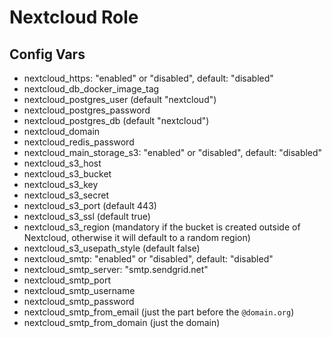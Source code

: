 # Nextcloud Role

## Config Vars

- nextcloud_https: "enabled" or "disabled", default: "disabled"
- nextcloud_db_docker_image_tag
- nextcloud_postgres_user (default "nextcloud")
- nextcloud_postgres_password
- nextcloud_postgres_db (default "nextcloud")
- nextcloud_domain
- nextcloud_redis_password
- nextcloud_main_storage_s3: "enabled" or "disabled", default: "disabled"
- nextcloud_s3_host
- nextcloud_s3_bucket
- nextcloud_s3_key
- nextcloud_s3_secret
- nextcloud_s3_port (default 443)
- nextcloud_s3_ssl (default true)
- nextcloud_s3_region (mandatory if the bucket is created outside of Nextcloud, otherwise it will default to a random region)
- nextcloud_s3_usepath_style (default false)
- nextcloud_smtp: "enabled" or "disabled", default: "disabled"
- nextcloud_smtp_server: "smtp.sendgrid.net"
- nextcloud_smtp_port
- nextcloud_smtp_username
- nextcloud_smtp_password
- nextcloud_smtp_from_email (just the part before the `@domain.org`)
- nextcloud_smtp_from_domain (just the domain)